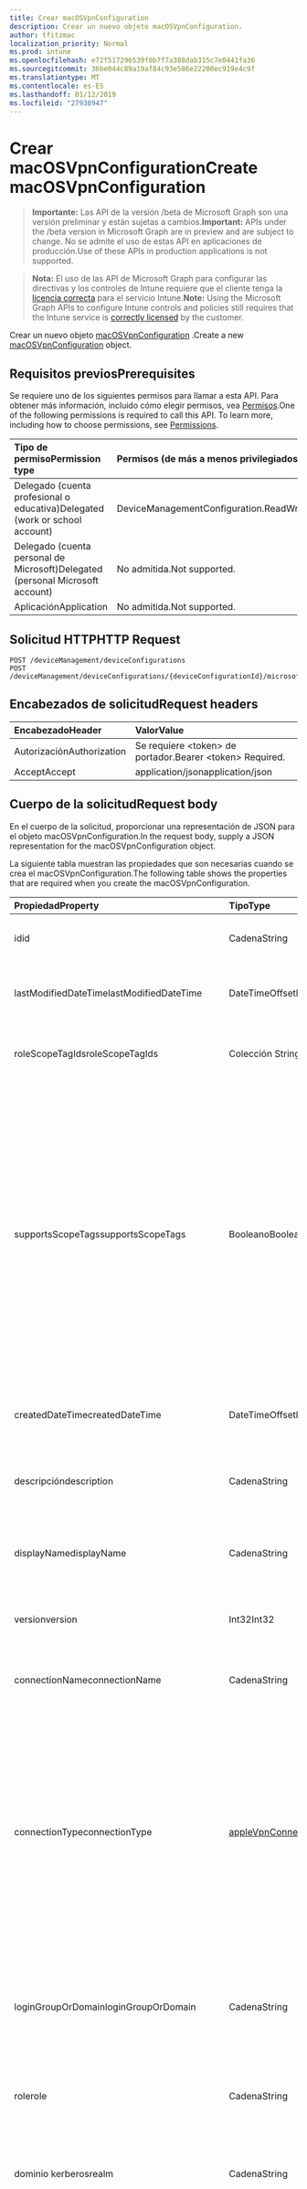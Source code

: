 ```yaml
---
title: Crear macOSVpnConfiguration
description: Crear un nuevo objeto macOSVpnConfiguration.
author: tfitzmac
localization_priority: Normal
ms.prod: intune
ms.openlocfilehash: e72f517296539f0b7f7a388dab315c7e0441fa36
ms.sourcegitcommit: 36be044c89a19af84c93e586e22200ec919e4c9f
ms.translationtype: MT
ms.contentlocale: es-ES
ms.lasthandoff: 01/12/2019
ms.locfileid: "27938947"
---
```

# <a name="create-macosvpnconfiguration"></a><span data-ttu-id="3f8f9-103">Crear macOSVpnConfiguration</span><span class="sxs-lookup"><span data-stu-id="3f8f9-103">Create macOSVpnConfiguration</span></span>

> <span data-ttu-id="3f8f9-104">**Importante:** Las API de la versión /beta de Microsoft Graph son una versión preliminar y están sujetas a cambios.</span><span class="sxs-lookup"><span data-stu-id="3f8f9-104">**Important:** APIs under the /beta version in Microsoft Graph are in preview and are subject to change.</span></span> <span data-ttu-id="3f8f9-105">No se admite el uso de estas API en aplicaciones de producción.</span><span class="sxs-lookup"><span data-stu-id="3f8f9-105">Use of these APIs in production applications is not supported.</span></span>

> <span data-ttu-id="3f8f9-106">**Nota:** El uso de las API de Microsoft Graph para configurar las directivas y los controles de Intune requiere que el cliente tenga la [licencia correcta](https://go.microsoft.com/fwlink/?linkid=839381) para el servicio Intune.</span><span class="sxs-lookup"><span data-stu-id="3f8f9-106">**Note:** Using the Microsoft Graph APIs to configure Intune controls and policies still requires that the Intune service is [correctly licensed](https://go.microsoft.com/fwlink/?linkid=839381) by the customer.</span></span>

<span data-ttu-id="3f8f9-107">Crear un nuevo objeto [macOSVpnConfiguration](../resources/intune-deviceconfig-macosvpnconfiguration.md) .</span><span class="sxs-lookup"><span data-stu-id="3f8f9-107">Create a new [macOSVpnConfiguration](../resources/intune-deviceconfig-macosvpnconfiguration.md) object.</span></span>
## <a name="prerequisites"></a><span data-ttu-id="3f8f9-108">Requisitos previos</span><span class="sxs-lookup"><span data-stu-id="3f8f9-108">Prerequisites</span></span>
<span data-ttu-id="3f8f9-p102">Se requiere uno de los siguientes permisos para llamar a esta API. Para obtener más información, incluido cómo elegir permisos, vea [Permisos](/graph/permissions-reference).</span><span class="sxs-lookup"><span data-stu-id="3f8f9-p102">One of the following permissions is required to call this API. To learn more, including how to choose permissions, see [Permissions](/graph/permissions-reference).</span></span>

|<span data-ttu-id="3f8f9-111">Tipo de permiso</span><span class="sxs-lookup"><span data-stu-id="3f8f9-111">Permission type</span></span>|<span data-ttu-id="3f8f9-112">Permisos (de más a menos privilegiados)</span><span class="sxs-lookup"><span data-stu-id="3f8f9-112">Permissions (from most to least privileged)</span></span>|
|:---|:---|
|<span data-ttu-id="3f8f9-113">Delegado (cuenta profesional o educativa)</span><span class="sxs-lookup"><span data-stu-id="3f8f9-113">Delegated (work or school account)</span></span>|<span data-ttu-id="3f8f9-114">DeviceManagementConfiguration.ReadWrite.All</span><span class="sxs-lookup"><span data-stu-id="3f8f9-114">DeviceManagementConfiguration.ReadWrite.All</span></span>|
|<span data-ttu-id="3f8f9-115">Delegado (cuenta personal de Microsoft)</span><span class="sxs-lookup"><span data-stu-id="3f8f9-115">Delegated (personal Microsoft account)</span></span>|<span data-ttu-id="3f8f9-116">No admitida.</span><span class="sxs-lookup"><span data-stu-id="3f8f9-116">Not supported.</span></span>|
|<span data-ttu-id="3f8f9-117">Aplicación</span><span class="sxs-lookup"><span data-stu-id="3f8f9-117">Application</span></span>|<span data-ttu-id="3f8f9-118">No admitida.</span><span class="sxs-lookup"><span data-stu-id="3f8f9-118">Not supported.</span></span>|

## <a name="http-request"></a><span data-ttu-id="3f8f9-119">Solicitud HTTP</span><span class="sxs-lookup"><span data-stu-id="3f8f9-119">HTTP Request</span></span>
<!-- {
  "blockType": "ignored"
}
-->
``` http
POST /deviceManagement/deviceConfigurations
POST /deviceManagement/deviceConfigurations/{deviceConfigurationId}/microsoft.graph.windowsDomainJoinConfiguration/networkAccessConfigurations
```

## <a name="request-headers"></a><span data-ttu-id="3f8f9-120">Encabezados de solicitud</span><span class="sxs-lookup"><span data-stu-id="3f8f9-120">Request headers</span></span>
|<span data-ttu-id="3f8f9-121">Encabezado</span><span class="sxs-lookup"><span data-stu-id="3f8f9-121">Header</span></span>|<span data-ttu-id="3f8f9-122">Valor</span><span class="sxs-lookup"><span data-stu-id="3f8f9-122">Value</span></span>|
|:---|:---|
|<span data-ttu-id="3f8f9-123">Autorización</span><span class="sxs-lookup"><span data-stu-id="3f8f9-123">Authorization</span></span>|<span data-ttu-id="3f8f9-124">Se requiere &lt;token&gt; de portador.</span><span class="sxs-lookup"><span data-stu-id="3f8f9-124">Bearer &lt;token&gt; Required.</span></span>|
|<span data-ttu-id="3f8f9-125">Accept</span><span class="sxs-lookup"><span data-stu-id="3f8f9-125">Accept</span></span>|<span data-ttu-id="3f8f9-126">application/json</span><span class="sxs-lookup"><span data-stu-id="3f8f9-126">application/json</span></span>|

## <a name="request-body"></a><span data-ttu-id="3f8f9-127">Cuerpo de la solicitud</span><span class="sxs-lookup"><span data-stu-id="3f8f9-127">Request body</span></span>
<span data-ttu-id="3f8f9-128">En el cuerpo de la solicitud, proporcionar una representación de JSON para el objeto macOSVpnConfiguration.</span><span class="sxs-lookup"><span data-stu-id="3f8f9-128">In the request body, supply a JSON representation for the macOSVpnConfiguration object.</span></span>

<span data-ttu-id="3f8f9-129">La siguiente tabla muestran las propiedades que son necesarias cuando se crea el macOSVpnConfiguration.</span><span class="sxs-lookup"><span data-stu-id="3f8f9-129">The following table shows the properties that are required when you create the macOSVpnConfiguration.</span></span>

|<span data-ttu-id="3f8f9-130">Propiedad</span><span class="sxs-lookup"><span data-stu-id="3f8f9-130">Property</span></span>|<span data-ttu-id="3f8f9-131">Tipo</span><span class="sxs-lookup"><span data-stu-id="3f8f9-131">Type</span></span>|<span data-ttu-id="3f8f9-132">Descripción</span><span class="sxs-lookup"><span data-stu-id="3f8f9-132">Description</span></span>|
|:---|:---|:---|
|<span data-ttu-id="3f8f9-133">id</span><span class="sxs-lookup"><span data-stu-id="3f8f9-133">id</span></span>|<span data-ttu-id="3f8f9-134">Cadena</span><span class="sxs-lookup"><span data-stu-id="3f8f9-134">String</span></span>|<span data-ttu-id="3f8f9-135">Clave de la entidad.</span><span class="sxs-lookup"><span data-stu-id="3f8f9-135">Key of the entity.</span></span> <span data-ttu-id="3f8f9-136">Heredado de [deviceConfiguration](../resources/intune-deviceconfig-deviceconfiguration.md)</span><span class="sxs-lookup"><span data-stu-id="3f8f9-136">Inherited from [deviceConfiguration](../resources/intune-deviceconfig-deviceconfiguration.md)</span></span>|
|<span data-ttu-id="3f8f9-137">lastModifiedDateTime</span><span class="sxs-lookup"><span data-stu-id="3f8f9-137">lastModifiedDateTime</span></span>|<span data-ttu-id="3f8f9-138">DateTimeOffset</span><span class="sxs-lookup"><span data-stu-id="3f8f9-138">DateTimeOffset</span></span>|<span data-ttu-id="3f8f9-139">Fecha y hora en la que se modificó el objeto por última vez.</span><span class="sxs-lookup"><span data-stu-id="3f8f9-139">DateTime the object was last modified.</span></span> <span data-ttu-id="3f8f9-140">Heredado de [deviceConfiguration](../resources/intune-deviceconfig-deviceconfiguration.md)</span><span class="sxs-lookup"><span data-stu-id="3f8f9-140">Inherited from [deviceConfiguration](../resources/intune-deviceconfig-deviceconfiguration.md)</span></span>|
|<span data-ttu-id="3f8f9-141">roleScopeTagIds</span><span class="sxs-lookup"><span data-stu-id="3f8f9-141">roleScopeTagIds</span></span>|<span data-ttu-id="3f8f9-142">Colección String</span><span class="sxs-lookup"><span data-stu-id="3f8f9-142">String collection</span></span>|<span data-ttu-id="3f8f9-143">Lista de etiquetas de ámbito para esta instancia de entidad.</span><span class="sxs-lookup"><span data-stu-id="3f8f9-143">List of Scope Tags for this Entity instance.</span></span> <span data-ttu-id="3f8f9-144">Heredado de [deviceConfiguration](../resources/intune-deviceconfig-deviceconfiguration.md)</span><span class="sxs-lookup"><span data-stu-id="3f8f9-144">Inherited from [deviceConfiguration](../resources/intune-deviceconfig-deviceconfiguration.md)</span></span>|
|<span data-ttu-id="3f8f9-145">supportsScopeTags</span><span class="sxs-lookup"><span data-stu-id="3f8f9-145">supportsScopeTags</span></span>|<span data-ttu-id="3f8f9-146">Booleano</span><span class="sxs-lookup"><span data-stu-id="3f8f9-146">Boolean</span></span>|<span data-ttu-id="3f8f9-147">Indica si la configuración del dispositivo subyacente admite la asignación de etiquetas de ámbito.</span><span class="sxs-lookup"><span data-stu-id="3f8f9-147">Indicates whether or not the underlying Device Configuration supports the assignment of scope tags.</span></span> <span data-ttu-id="3f8f9-148">No se permite la asignación a la propiedad ScopeTags cuando este valor es false y entidades no estará visibles para los usuarios con ámbito.</span><span class="sxs-lookup"><span data-stu-id="3f8f9-148">Assigning to the ScopeTags property is not allowed when this value is false and entities will not be visible to scoped users.</span></span> <span data-ttu-id="3f8f9-149">Esto se produce para las directivas de heredado creadas en Silverlight y se puede resolver por eliminar y volver a crear la directiva en el Portal de Azure.</span><span class="sxs-lookup"><span data-stu-id="3f8f9-149">This occurs for Legacy policies created in Silverlight and can be resolved by deleting and recreating the policy in the Azure Portal.</span></span> <span data-ttu-id="3f8f9-150">Esta propiedad es de sólo lectura.</span><span class="sxs-lookup"><span data-stu-id="3f8f9-150">This property is read-only.</span></span> <span data-ttu-id="3f8f9-151">Heredado de [deviceConfiguration](../resources/intune-deviceconfig-deviceconfiguration.md)</span><span class="sxs-lookup"><span data-stu-id="3f8f9-151">Inherited from [deviceConfiguration](../resources/intune-deviceconfig-deviceconfiguration.md)</span></span>|
|<span data-ttu-id="3f8f9-152">createdDateTime</span><span class="sxs-lookup"><span data-stu-id="3f8f9-152">createdDateTime</span></span>|<span data-ttu-id="3f8f9-153">DateTimeOffset</span><span class="sxs-lookup"><span data-stu-id="3f8f9-153">DateTimeOffset</span></span>|<span data-ttu-id="3f8f9-154">Fecha y hora en la que se creó el objeto.</span><span class="sxs-lookup"><span data-stu-id="3f8f9-154">DateTime the object was created.</span></span> <span data-ttu-id="3f8f9-155">Heredado de [deviceConfiguration](../resources/intune-deviceconfig-deviceconfiguration.md)</span><span class="sxs-lookup"><span data-stu-id="3f8f9-155">Inherited from [deviceConfiguration](../resources/intune-deviceconfig-deviceconfiguration.md)</span></span>|
|<span data-ttu-id="3f8f9-156">descripción</span><span class="sxs-lookup"><span data-stu-id="3f8f9-156">description</span></span>|<span data-ttu-id="3f8f9-157">Cadena</span><span class="sxs-lookup"><span data-stu-id="3f8f9-157">String</span></span>|<span data-ttu-id="3f8f9-158">Descripción proporcionada por el administrador de la configuración del dispositivo.</span><span class="sxs-lookup"><span data-stu-id="3f8f9-158">Admin provided description of the Device Configuration.</span></span> <span data-ttu-id="3f8f9-159">Heredado de [deviceConfiguration](../resources/intune-deviceconfig-deviceconfiguration.md)</span><span class="sxs-lookup"><span data-stu-id="3f8f9-159">Inherited from [deviceConfiguration](../resources/intune-deviceconfig-deviceconfiguration.md)</span></span>|
|<span data-ttu-id="3f8f9-160">displayName</span><span class="sxs-lookup"><span data-stu-id="3f8f9-160">displayName</span></span>|<span data-ttu-id="3f8f9-161">Cadena</span><span class="sxs-lookup"><span data-stu-id="3f8f9-161">String</span></span>|<span data-ttu-id="3f8f9-162">Nombre proporcionado por el administrador de la configuración del dispositivo.</span><span class="sxs-lookup"><span data-stu-id="3f8f9-162">Admin provided name of the device configuration.</span></span> <span data-ttu-id="3f8f9-163">Heredado de [deviceConfiguration](../resources/intune-deviceconfig-deviceconfiguration.md)</span><span class="sxs-lookup"><span data-stu-id="3f8f9-163">Inherited from [deviceConfiguration](../resources/intune-deviceconfig-deviceconfiguration.md)</span></span>|
|<span data-ttu-id="3f8f9-164">version</span><span class="sxs-lookup"><span data-stu-id="3f8f9-164">version</span></span>|<span data-ttu-id="3f8f9-165">Int32</span><span class="sxs-lookup"><span data-stu-id="3f8f9-165">Int32</span></span>|<span data-ttu-id="3f8f9-166">Versión de la configuración del dispositivo.</span><span class="sxs-lookup"><span data-stu-id="3f8f9-166">Version of the device configuration.</span></span> <span data-ttu-id="3f8f9-167">Heredado de [deviceConfiguration](../resources/intune-deviceconfig-deviceconfiguration.md)</span><span class="sxs-lookup"><span data-stu-id="3f8f9-167">Inherited from [deviceConfiguration](../resources/intune-deviceconfig-deviceconfiguration.md)</span></span>|
|<span data-ttu-id="3f8f9-168">connectionName</span><span class="sxs-lookup"><span data-stu-id="3f8f9-168">connectionName</span></span>|<span data-ttu-id="3f8f9-169">Cadena</span><span class="sxs-lookup"><span data-stu-id="3f8f9-169">String</span></span>|<span data-ttu-id="3f8f9-170">Nombre de la conexión que se muestra al usuario.</span><span class="sxs-lookup"><span data-stu-id="3f8f9-170">Connection name displayed to the user.</span></span> <span data-ttu-id="3f8f9-171">Se hereda de [appleVpnConfiguration](../resources/intune-deviceconfig-applevpnconfiguration.md)</span><span class="sxs-lookup"><span data-stu-id="3f8f9-171">Inherited from [appleVpnConfiguration](../resources/intune-deviceconfig-applevpnconfiguration.md)</span></span>|
|<span data-ttu-id="3f8f9-172">connectionType</span><span class="sxs-lookup"><span data-stu-id="3f8f9-172">connectionType</span></span>|[<span data-ttu-id="3f8f9-173">appleVpnConnectionType</span><span class="sxs-lookup"><span data-stu-id="3f8f9-173">appleVpnConnectionType</span></span>](../resources/intune-deviceconfig-applevpnconnectiontype.md)|<span data-ttu-id="3f8f9-174">Tipo de conexión.</span><span class="sxs-lookup"><span data-stu-id="3f8f9-174">Connection type.</span></span> <span data-ttu-id="3f8f9-175">Se hereda de [appleVpnConfiguration](../resources/intune-deviceconfig-applevpnconfiguration.md).</span><span class="sxs-lookup"><span data-stu-id="3f8f9-175">Inherited from [appleVpnConfiguration](../resources/intune-deviceconfig-applevpnconfiguration.md).</span></span> <span data-ttu-id="3f8f9-176">Los valores posibles son: `ciscoAnyConnect`, `pulseSecure`, `f5EdgeClient`, `dellSonicWallMobileConnect`, `checkPointCapsuleVpn`, `customVpn`, `ciscoIPSec`, `citrix`, `ciscoAnyConnectV2`, `paloAltoGlobalProtect`, `zscalerPrivateAccess`, `f5Access2018`, `citrixSso`, `paloAltoGlobalProtectV2`.</span><span class="sxs-lookup"><span data-stu-id="3f8f9-176">Possible values are: `ciscoAnyConnect`, `pulseSecure`, `f5EdgeClient`, `dellSonicWallMobileConnect`, `checkPointCapsuleVpn`, `customVpn`, `ciscoIPSec`, `citrix`, `ciscoAnyConnectV2`, `paloAltoGlobalProtect`, `zscalerPrivateAccess`, `f5Access2018`, `citrixSso`, `paloAltoGlobalProtectV2`.</span></span>|
|<span data-ttu-id="3f8f9-177">loginGroupOrDomain</span><span class="sxs-lookup"><span data-stu-id="3f8f9-177">loginGroupOrDomain</span></span>|<span data-ttu-id="3f8f9-178">Cadena</span><span class="sxs-lookup"><span data-stu-id="3f8f9-178">String</span></span>|<span data-ttu-id="3f8f9-179">Grupo de inicio de sesión o dominio cuando se establece el tipo de conexión a Dell SonicWALL Mobile conexión.</span><span class="sxs-lookup"><span data-stu-id="3f8f9-179">Login group or domain when connection type is set to Dell SonicWALL Mobile Connection.</span></span> <span data-ttu-id="3f8f9-180">Se hereda de [appleVpnConfiguration](../resources/intune-deviceconfig-applevpnconfiguration.md)</span><span class="sxs-lookup"><span data-stu-id="3f8f9-180">Inherited from [appleVpnConfiguration](../resources/intune-deviceconfig-applevpnconfiguration.md)</span></span>|
|<span data-ttu-id="3f8f9-181">role</span><span class="sxs-lookup"><span data-stu-id="3f8f9-181">role</span></span>|<span data-ttu-id="3f8f9-182">Cadena</span><span class="sxs-lookup"><span data-stu-id="3f8f9-182">String</span></span>|<span data-ttu-id="3f8f9-183">Función de tipo de conexión se establece en impulsos seguro.</span><span class="sxs-lookup"><span data-stu-id="3f8f9-183">Role when connection type is set to Pulse Secure.</span></span> <span data-ttu-id="3f8f9-184">Se hereda de [appleVpnConfiguration](../resources/intune-deviceconfig-applevpnconfiguration.md)</span><span class="sxs-lookup"><span data-stu-id="3f8f9-184">Inherited from [appleVpnConfiguration](../resources/intune-deviceconfig-applevpnconfiguration.md)</span></span>|
|<span data-ttu-id="3f8f9-185">dominio kerberos</span><span class="sxs-lookup"><span data-stu-id="3f8f9-185">realm</span></span>|<span data-ttu-id="3f8f9-186">Cadena</span><span class="sxs-lookup"><span data-stu-id="3f8f9-186">String</span></span>|<span data-ttu-id="3f8f9-187">Dominio Kerberos cuando se establece el tipo de conexión a impulsos seguro.</span><span class="sxs-lookup"><span data-stu-id="3f8f9-187">Realm when connection type is set to Pulse Secure.</span></span> <span data-ttu-id="3f8f9-188">Se hereda de [appleVpnConfiguration](../resources/intune-deviceconfig-applevpnconfiguration.md)</span><span class="sxs-lookup"><span data-stu-id="3f8f9-188">Inherited from [appleVpnConfiguration](../resources/intune-deviceconfig-applevpnconfiguration.md)</span></span>|
|<span data-ttu-id="3f8f9-189">servidor</span><span class="sxs-lookup"><span data-stu-id="3f8f9-189">server</span></span>|[<span data-ttu-id="3f8f9-190">servidor de VPN</span><span class="sxs-lookup"><span data-stu-id="3f8f9-190">vpnServer</span></span>](../resources/intune-deviceconfig-vpnserver.md)|<span data-ttu-id="3f8f9-191">Servidor de VPN en la red.</span><span class="sxs-lookup"><span data-stu-id="3f8f9-191">VPN Server on the network.</span></span> <span data-ttu-id="3f8f9-192">Asegúrese de que los usuarios finales pueden tener acceso a esta ubicación de red.</span><span class="sxs-lookup"><span data-stu-id="3f8f9-192">Make sure end users can access this network location.</span></span> <span data-ttu-id="3f8f9-193">Se hereda de [appleVpnConfiguration](../resources/intune-deviceconfig-applevpnconfiguration.md)</span><span class="sxs-lookup"><span data-stu-id="3f8f9-193">Inherited from [appleVpnConfiguration](../resources/intune-deviceconfig-applevpnconfiguration.md)</span></span>|
|<span data-ttu-id="3f8f9-194">identificador</span><span class="sxs-lookup"><span data-stu-id="3f8f9-194">identifier</span></span>|<span data-ttu-id="3f8f9-195">Cadena</span><span class="sxs-lookup"><span data-stu-id="3f8f9-195">String</span></span>|<span data-ttu-id="3f8f9-196">Identificador proporcionado por el proveedor de VPN cuando se establece el tipo de conexión a VPN personalizado.</span><span class="sxs-lookup"><span data-stu-id="3f8f9-196">Identifier provided by VPN vendor when connection type is set to Custom VPN.</span></span> <span data-ttu-id="3f8f9-197">Por ejemplo: AnyConnect de Cisco usa un identificador de la com.cisco.anyconnect.applevpn.plugin de formulario Inherited desde [appleVpnConfiguration](../resources/intune-deviceconfig-applevpnconfiguration.md)</span><span class="sxs-lookup"><span data-stu-id="3f8f9-197">For example: Cisco AnyConnect uses an identifier of the form com.cisco.anyconnect.applevpn.plugin Inherited from [appleVpnConfiguration](../resources/intune-deviceconfig-applevpnconfiguration.md)</span></span>|
|<span data-ttu-id="3f8f9-198">customData</span><span class="sxs-lookup"><span data-stu-id="3f8f9-198">customData</span></span>|<span data-ttu-id="3f8f9-199">colección [keyValue](../resources/intune-deviceconfig-keyvalue.md)</span><span class="sxs-lookup"><span data-stu-id="3f8f9-199">[keyValue](../resources/intune-deviceconfig-keyvalue.md) collection</span></span>|<span data-ttu-id="3f8f9-200">Datos personalizados cuando se establece el tipo de conexión a VPN personalizado.</span><span class="sxs-lookup"><span data-stu-id="3f8f9-200">Custom data when connection type is set to Custom VPN.</span></span> <span data-ttu-id="3f8f9-201">Use este campo para habilitar la funcionalidad no admitida por Intune, pero disponible en la solución de VPN.</span><span class="sxs-lookup"><span data-stu-id="3f8f9-201">Use this field to enable functionality not supported by Intune, but available in your VPN solution.</span></span> <span data-ttu-id="3f8f9-202">Póngase en contacto con su proveedor de VPN para obtener información sobre cómo agregar estos pares de clave y valor.</span><span class="sxs-lookup"><span data-stu-id="3f8f9-202">Contact your VPN vendor to learn how to add these key/value pairs.</span></span> <span data-ttu-id="3f8f9-203">Esta colección puede contener un máximo de 25 elementos.</span><span class="sxs-lookup"><span data-stu-id="3f8f9-203">This collection can contain a maximum of 25 elements.</span></span> <span data-ttu-id="3f8f9-204">Se hereda de [appleVpnConfiguration](../resources/intune-deviceconfig-applevpnconfiguration.md)</span><span class="sxs-lookup"><span data-stu-id="3f8f9-204">Inherited from [appleVpnConfiguration](../resources/intune-deviceconfig-applevpnconfiguration.md)</span></span>|
|<span data-ttu-id="3f8f9-205">customKeyValueData</span><span class="sxs-lookup"><span data-stu-id="3f8f9-205">customKeyValueData</span></span>|<span data-ttu-id="3f8f9-206">Colección [keyValuePair](../resources/intune-shared-keyvaluepair.md)</span><span class="sxs-lookup"><span data-stu-id="3f8f9-206">[keyValuePair](../resources/intune-shared-keyvaluepair.md) collection</span></span>|<span data-ttu-id="3f8f9-207">Datos personalizados cuando se establece el tipo de conexión a VPN personalizado.</span><span class="sxs-lookup"><span data-stu-id="3f8f9-207">Custom data when connection type is set to Custom VPN.</span></span> <span data-ttu-id="3f8f9-208">Use este campo para habilitar la funcionalidad no admitida por Intune, pero disponible en la solución de VPN.</span><span class="sxs-lookup"><span data-stu-id="3f8f9-208">Use this field to enable functionality not supported by Intune, but available in your VPN solution.</span></span> <span data-ttu-id="3f8f9-209">Póngase en contacto con su proveedor de VPN para obtener información sobre cómo agregar estos pares de clave y valor.</span><span class="sxs-lookup"><span data-stu-id="3f8f9-209">Contact your VPN vendor to learn how to add these key/value pairs.</span></span> <span data-ttu-id="3f8f9-210">Esta colección puede contener un máximo de 25 elementos.</span><span class="sxs-lookup"><span data-stu-id="3f8f9-210">This collection can contain a maximum of 25 elements.</span></span> <span data-ttu-id="3f8f9-211">Se hereda de [appleVpnConfiguration](../resources/intune-deviceconfig-applevpnconfiguration.md)</span><span class="sxs-lookup"><span data-stu-id="3f8f9-211">Inherited from [appleVpnConfiguration](../resources/intune-deviceconfig-applevpnconfiguration.md)</span></span>|
|<span data-ttu-id="3f8f9-212">enableSplitTunneling</span><span class="sxs-lookup"><span data-stu-id="3f8f9-212">enableSplitTunneling</span></span>|<span data-ttu-id="3f8f9-213">Booleano</span><span class="sxs-lookup"><span data-stu-id="3f8f9-213">Boolean</span></span>|<span data-ttu-id="3f8f9-214">Enviar todo el tráfico de red a través de VPN.</span><span class="sxs-lookup"><span data-stu-id="3f8f9-214">Send all network traffic through VPN.</span></span> <span data-ttu-id="3f8f9-215">Se hereda de [appleVpnConfiguration](../resources/intune-deviceconfig-applevpnconfiguration.md)</span><span class="sxs-lookup"><span data-stu-id="3f8f9-215">Inherited from [appleVpnConfiguration](../resources/intune-deviceconfig-applevpnconfiguration.md)</span></span>|
|<span data-ttu-id="3f8f9-216">authenticationMethod</span><span class="sxs-lookup"><span data-stu-id="3f8f9-216">authenticationMethod</span></span>|[<span data-ttu-id="3f8f9-217">vpnAuthenticationMethod</span><span class="sxs-lookup"><span data-stu-id="3f8f9-217">vpnAuthenticationMethod</span></span>](../resources/intune-deviceconfig-vpnauthenticationmethod.md)|<span data-ttu-id="3f8f9-218">Método de autenticación para esta conexión VPN.</span><span class="sxs-lookup"><span data-stu-id="3f8f9-218">Authentication method for this VPN connection.</span></span> <span data-ttu-id="3f8f9-219">Se hereda de [appleVpnConfiguration](../resources/intune-deviceconfig-applevpnconfiguration.md).</span><span class="sxs-lookup"><span data-stu-id="3f8f9-219">Inherited from [appleVpnConfiguration](../resources/intune-deviceconfig-applevpnconfiguration.md).</span></span> <span data-ttu-id="3f8f9-220">Los valores posibles son: `certificate` y `usernameAndPassword`.</span><span class="sxs-lookup"><span data-stu-id="3f8f9-220">Possible values are: `certificate`, `usernameAndPassword`.</span></span>|
|<span data-ttu-id="3f8f9-221">enablePerApp</span><span class="sxs-lookup"><span data-stu-id="3f8f9-221">enablePerApp</span></span>|<span data-ttu-id="3f8f9-222">Booleano</span><span class="sxs-lookup"><span data-stu-id="3f8f9-222">Boolean</span></span>|<span data-ttu-id="3f8f9-223">Si se establece en true, crea de carga por aplicación VPN que más adelante se puede asociar con las aplicaciones que pueden desencadenar este conexiones VPN en dispositivo de iOS del usuario final.</span><span class="sxs-lookup"><span data-stu-id="3f8f9-223">Setting this to true creates Per-App VPN payload which can later be associated with Apps that can trigger this VPN conneciton on the end user's iOS device.</span></span> <span data-ttu-id="3f8f9-224">Se hereda de [appleVpnConfiguration](../resources/intune-deviceconfig-applevpnconfiguration.md)</span><span class="sxs-lookup"><span data-stu-id="3f8f9-224">Inherited from [appleVpnConfiguration](../resources/intune-deviceconfig-applevpnconfiguration.md)</span></span>|
|<span data-ttu-id="3f8f9-225">safariDomains</span><span class="sxs-lookup"><span data-stu-id="3f8f9-225">safariDomains</span></span>|<span data-ttu-id="3f8f9-226">Colección String</span><span class="sxs-lookup"><span data-stu-id="3f8f9-226">String collection</span></span>|<span data-ttu-id="3f8f9-227">Dominios de Safari cuando está habilitada esta VPN por la configuración de la aplicación.</span><span class="sxs-lookup"><span data-stu-id="3f8f9-227">Safari domains when this VPN per App setting is enabled.</span></span> <span data-ttu-id="3f8f9-228">Además de las aplicaciones asociadas con esta VPN, dominios de Safari especifiquen aquí también podrá desencadenar esta conexión VPN.</span><span class="sxs-lookup"><span data-stu-id="3f8f9-228">In addition to the apps associated with this VPN, Safari domains specified here will also be able to trigger this VPN connection.</span></span> <span data-ttu-id="3f8f9-229">Se hereda de [appleVpnConfiguration](../resources/intune-deviceconfig-applevpnconfiguration.md)</span><span class="sxs-lookup"><span data-stu-id="3f8f9-229">Inherited from [appleVpnConfiguration](../resources/intune-deviceconfig-applevpnconfiguration.md)</span></span>|
|<span data-ttu-id="3f8f9-230">onDemandRules</span><span class="sxs-lookup"><span data-stu-id="3f8f9-230">onDemandRules</span></span>|<span data-ttu-id="3f8f9-231">colección de [vpnOnDemandRule](../resources/intune-deviceconfig-vpnondemandrule.md)</span><span class="sxs-lookup"><span data-stu-id="3f8f9-231">[vpnOnDemandRule](../resources/intune-deviceconfig-vpnondemandrule.md) collection</span></span>|<span data-ttu-id="3f8f9-232">Reglas de On Demand.</span><span class="sxs-lookup"><span data-stu-id="3f8f9-232">On-Demand Rules.</span></span> <span data-ttu-id="3f8f9-233">Esta colección puede contener un máximo de 500 elementos.</span><span class="sxs-lookup"><span data-stu-id="3f8f9-233">This collection can contain a maximum of 500 elements.</span></span> <span data-ttu-id="3f8f9-234">Se hereda de [appleVpnConfiguration](../resources/intune-deviceconfig-applevpnconfiguration.md)</span><span class="sxs-lookup"><span data-stu-id="3f8f9-234">Inherited from [appleVpnConfiguration](../resources/intune-deviceconfig-applevpnconfiguration.md)</span></span>|
|<span data-ttu-id="3f8f9-235">proxyServer</span><span class="sxs-lookup"><span data-stu-id="3f8f9-235">proxyServer</span></span>|[<span data-ttu-id="3f8f9-236">vpnProxyServer</span><span class="sxs-lookup"><span data-stu-id="3f8f9-236">vpnProxyServer</span></span>](../resources/intune-deviceconfig-vpnproxyserver.md)|<span data-ttu-id="3f8f9-237">Servidor proxy.</span><span class="sxs-lookup"><span data-stu-id="3f8f9-237">Proxy Server.</span></span> <span data-ttu-id="3f8f9-238">Se hereda de [appleVpnConfiguration](../resources/intune-deviceconfig-applevpnconfiguration.md)</span><span class="sxs-lookup"><span data-stu-id="3f8f9-238">Inherited from [appleVpnConfiguration](../resources/intune-deviceconfig-applevpnconfiguration.md)</span></span>|
|<span data-ttu-id="3f8f9-239">optInToDeviceIdSharing</span><span class="sxs-lookup"><span data-stu-id="3f8f9-239">optInToDeviceIdSharing</span></span>|<span data-ttu-id="3f8f9-240">Booleano</span><span class="sxs-lookup"><span data-stu-id="3f8f9-240">Boolean</span></span>|<span data-ttu-id="3f8f9-241">Participar en uso compartido de identificador del dispositivo a los clientes de vpn de terceros para su uso durante la validación de control de acceso de red.</span><span class="sxs-lookup"><span data-stu-id="3f8f9-241">Opt-In to sharing the device's Id to third-party vpn clients for use during network access control validation.</span></span> <span data-ttu-id="3f8f9-242">Se hereda de [appleVpnConfiguration](../resources/intune-deviceconfig-applevpnconfiguration.md)</span><span class="sxs-lookup"><span data-stu-id="3f8f9-242">Inherited from [appleVpnConfiguration](../resources/intune-deviceconfig-applevpnconfiguration.md)</span></span>|



## <a name="response"></a><span data-ttu-id="3f8f9-243">Respuesta</span><span class="sxs-lookup"><span data-stu-id="3f8f9-243">Response</span></span>
<span data-ttu-id="3f8f9-244">Si tiene éxito, este método devuelve una `201 Created` código de respuesta y un objeto [macOSVpnConfiguration](../resources/intune-deviceconfig-macosvpnconfiguration.md) en el cuerpo de la respuesta.</span><span class="sxs-lookup"><span data-stu-id="3f8f9-244">If successful, this method returns a `201 Created` response code and a [macOSVpnConfiguration](../resources/intune-deviceconfig-macosvpnconfiguration.md) object in the response body.</span></span>

## <a name="example"></a><span data-ttu-id="3f8f9-245">Ejemplo</span><span class="sxs-lookup"><span data-stu-id="3f8f9-245">Example</span></span>
### <a name="request"></a><span data-ttu-id="3f8f9-246">Solicitud</span><span class="sxs-lookup"><span data-stu-id="3f8f9-246">Request</span></span>
<span data-ttu-id="3f8f9-247">Aquí tiene un ejemplo de la solicitud.</span><span class="sxs-lookup"><span data-stu-id="3f8f9-247">Here is an example of the request.</span></span>
``` http
POST https://graph.microsoft.com/beta/deviceManagement/deviceConfigurations
Content-type: application/json
Content-length: 1921

{
  "@odata.type": "#microsoft.graph.macOSVpnConfiguration",
  "lastModifiedDateTime": "2017-01-01T00:00:35.1329464-08:00",
  "roleScopeTagIds": [
    "Role Scope Tag Ids value"
  ],
  "supportsScopeTags": true,
  "description": "Description value",
  "displayName": "Display Name value",
  "version": 7,
  "connectionName": "Connection Name value",
  "connectionType": "pulseSecure",
  "loginGroupOrDomain": "Login Group Or Domain value",
  "role": "Role value",
  "realm": "Realm value",
  "server": {
    "@odata.type": "microsoft.graph.vpnServer",
    "description": "Description value",
    "address": "Address value",
    "isDefaultServer": true
  },
  "identifier": "Identifier value",
  "customData": [
    {
      "@odata.type": "microsoft.graph.keyValue",
      "key": "Key value",
      "value": "Value value"
    }
  ],
  "customKeyValueData": [
    {
      "@odata.type": "microsoft.graph.keyValuePair",
      "name": "Name value",
      "value": "Value value"
    }
  ],
  "enableSplitTunneling": true,
  "authenticationMethod": "usernameAndPassword",
  "enablePerApp": true,
  "safariDomains": [
    "Safari Domains value"
  ],
  "onDemandRules": [
    {
      "@odata.type": "microsoft.graph.vpnOnDemandRule",
      "ssids": [
        "Ssids value"
      ],
      "dnsSearchDomains": [
        "Dns Search Domains value"
      ],
      "probeUrl": "https://example.com/probeUrl/",
      "action": "evaluateConnection",
      "domainAction": "neverConnect",
      "domains": [
        "Domains value"
      ],
      "probeRequiredUrl": "https://example.com/probeRequiredUrl/"
    }
  ],
  "proxyServer": {
    "@odata.type": "microsoft.graph.vpnProxyServer",
    "automaticConfigurationScriptUrl": "https://example.com/automaticConfigurationScriptUrl/",
    "address": "Address value",
    "port": 4
  },
  "optInToDeviceIdSharing": true
}
```

### <a name="response"></a><span data-ttu-id="3f8f9-248">Respuesta</span><span class="sxs-lookup"><span data-stu-id="3f8f9-248">Response</span></span>
<span data-ttu-id="3f8f9-p127">Aquí tiene un ejemplo de la respuesta. Nota: Puede que el objeto de respuesta que aparece aquí se trunque para abreviar. Todas las propiedades se devolverán de una llamada real.</span><span class="sxs-lookup"><span data-stu-id="3f8f9-p127">Here is an example of the response. Note: The response object shown here may be truncated for brevity. All of the properties will be returned from an actual call.</span></span>
``` http
HTTP/1.1 201 Created
Content-Type: application/json
Content-Length: 2029

{
  "@odata.type": "#microsoft.graph.macOSVpnConfiguration",
  "id": "8ce00178-0178-8ce0-7801-e08c7801e08c",
  "lastModifiedDateTime": "2017-01-01T00:00:35.1329464-08:00",
  "roleScopeTagIds": [
    "Role Scope Tag Ids value"
  ],
  "supportsScopeTags": true,
  "createdDateTime": "2017-01-01T00:02:43.5775965-08:00",
  "description": "Description value",
  "displayName": "Display Name value",
  "version": 7,
  "connectionName": "Connection Name value",
  "connectionType": "pulseSecure",
  "loginGroupOrDomain": "Login Group Or Domain value",
  "role": "Role value",
  "realm": "Realm value",
  "server": {
    "@odata.type": "microsoft.graph.vpnServer",
    "description": "Description value",
    "address": "Address value",
    "isDefaultServer": true
  },
  "identifier": "Identifier value",
  "customData": [
    {
      "@odata.type": "microsoft.graph.keyValue",
      "key": "Key value",
      "value": "Value value"
    }
  ],
  "customKeyValueData": [
    {
      "@odata.type": "microsoft.graph.keyValuePair",
      "name": "Name value",
      "value": "Value value"
    }
  ],
  "enableSplitTunneling": true,
  "authenticationMethod": "usernameAndPassword",
  "enablePerApp": true,
  "safariDomains": [
    "Safari Domains value"
  ],
  "onDemandRules": [
    {
      "@odata.type": "microsoft.graph.vpnOnDemandRule",
      "ssids": [
        "Ssids value"
      ],
      "dnsSearchDomains": [
        "Dns Search Domains value"
      ],
      "probeUrl": "https://example.com/probeUrl/",
      "action": "evaluateConnection",
      "domainAction": "neverConnect",
      "domains": [
        "Domains value"
      ],
      "probeRequiredUrl": "https://example.com/probeRequiredUrl/"
    }
  ],
  "proxyServer": {
    "@odata.type": "microsoft.graph.vpnProxyServer",
    "automaticConfigurationScriptUrl": "https://example.com/automaticConfigurationScriptUrl/",
    "address": "Address value",
    "port": 4
  },
  "optInToDeviceIdSharing": true
}
```





